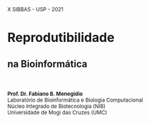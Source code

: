 <small>X SIBBAS - USP - 2021</small>

# Reprodutibilidade 
## na Bioinformática
<br>

<small>**Prof. Dr. Fabiano B. Menegidio**</small> <br>
<small>Laboratório de Bioinformática e Biologia Computacional</small> <br>
<small>Núcleo Integrado de Biotecnologia (NIB)</small> <br>
<small>Universidade de Mogi das Cruzes (UMC)</small>
